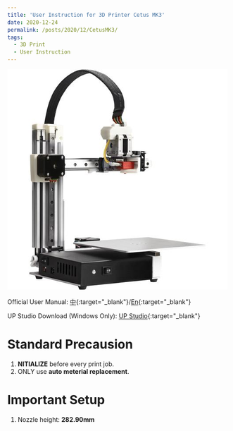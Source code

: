 ```yaml
---
title: 'User Instruction for 3D Printer Cetus MK3'
date: 2020-12-24
permalink: /posts/2020/12/CetusMK3/
tags:
  - 3D Print
  - User Instruction
---
```

![CetusMK3](/images/CetusMK3.jpg)

Official User Manual: [中](http://yzhangec.github.io/files/CetusMK3_zh.pdf){:target="_blank"}/[En](http://yzhangec.github.io/files/CetusMK3_en.pdf){:target="_blank"}

UP Studio Download (Windows Only): [UP Studio](https://www.tiertime.com/up-studio/){:target="_blank"}

Standard Precausion
======
1. **NITIALIZE** before every print job.
2. ONLY use **auto meterial replacement**.

Important Setup
====== 
1. Nozzle height: **282.90mm**
